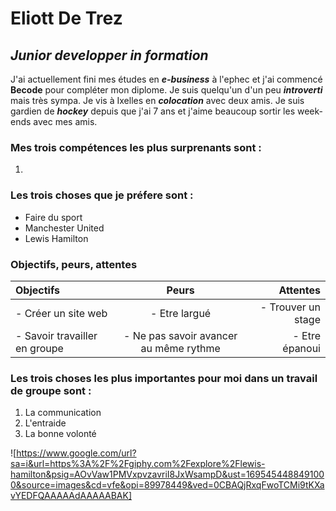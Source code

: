 # Eliott De Trez


## *Junior developper in formation*

J'ai actuellement fini mes études en ***e-business*** à l'ephec et j'ai commencé **Becode** pour compléter mon diplome. Je suis quelqu'un d'un peu ***introverti*** mais très sympa. Je vis à Ixelles en ***colocation*** avec deux amis. Je suis gardien de ***hockey*** depuis que j'ai 7 ans et j'aime beaucoup sortir les week-ends avec mes amis. 

### Mes trois compétences les plus surprenants sont : 
1. 

### Les trois choses que je préfere sont : 
- Faire du sport
- Manchester United
- Lewis Hamilton

### Objectifs, peurs, attentes

| Objectifs | Peurs | Attentes |
| :--------------- |:---------------:| -----:|
| - Créer un site web | - Etre largué | - Trouver un stage |
| - Savoir travailler en groupe| - Ne pas savoir avancer au même rythme| - Etre épanoui|

### Les trois choses les plus importantes pour moi dans un travail de groupe sont : 
1. La communication
2. L'entraide 
3. La bonne volonté

![https://www.google.com/url?sa=i&url=https%3A%2F%2Fgiphy.com%2Fexplore%2Flewis-hamilton&psig=AOvVaw1PMVxpvzavriI8JxWsampD&ust=1695454488491000&source=images&cd=vfe&opi=89978449&ved=0CBAQjRxqFwoTCMi9tKXavYEDFQAAAAAdAAAAABAK] 